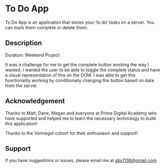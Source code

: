 # To Do App

To Do App is an application that stores your ‘to do’ tasks on a server.  You can mark them complete or delete them.

## Description

Duration: Weekend Project

It was a challenge for me to get the complete button working the way I wanted.  I wanted the user to be able to toggle the complete status and have a visual representation of this on the DOM.  I was able to get this functionality working by conditionally changing the button based on data from the server. 

## Acknowledgement

Thanks to Matt, Dane, Megan and everyone at Prime Digital Academy who have supported and helped me to learn the necessary technology to build this application!

Thanks to the Vonnegut cohort for their enthusiasm and support!

## Support

If you have suggestions or issues, please email me at abx1138@gmail.com